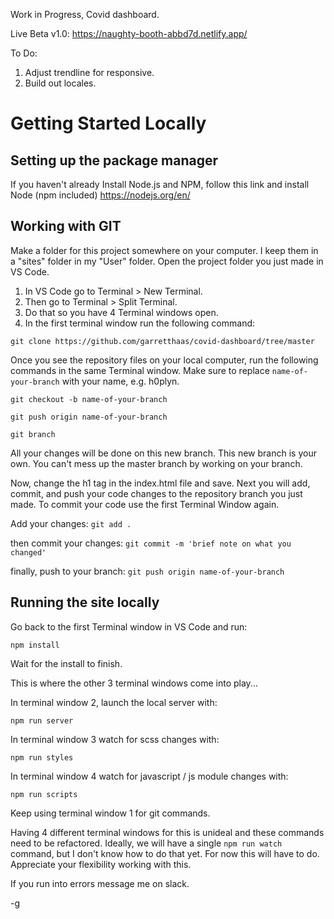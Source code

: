 Work in Progress, Covid dashboard.

Live Beta v1.0: https://naughty-booth-abbd7d.netlify.app/

To Do:
1. Adjust trendline for responsive.
2. Build out locales.

# Getting Started Locally

## Setting up the package manager
If you haven't already Install Node.js and NPM, follow this link and install Node (npm included)
https://nodejs.org/en/


## Working with GIT
Make a folder for this project somewhere on your computer. I keep them in a "sites" folder in my "User" folder. Open the project folder you just made in VS Code.

1. In VS Code go to Terminal > New Terminal.
2. Then go to Terminal > Split Terminal.
3. Do that so you have 4 Terminal windows open.
4. In the first terminal window run the following command:

`git clone https://github.com/garretthaas/covid-dashboard/tree/master`

Once you see the repository files on your local computer, run the following commands in the same Terminal window. Make sure to replace `name-of-your-branch` with your name, e.g. h0plyn.

`git checkout -b name-of-your-branch`

`git push origin name-of-your-branch`

`git branch`

All your changes will be done on this new branch. This new branch is your own. You can't mess up the master branch by working on your branch. 

Now, change the h1 tag in the index.html file and save. Next you will add, commit, and push your code changes to the repository branch you just made. To commit your code use the first Terminal Window again.

Add your changes: `git add .`

then commit your changes: `git commit -m 'brief note on what you changed'`

finally, push to your branch: `git push origin name-of-your-branch`

## Running the site locally

Go back to the first Terminal window in VS Code and run:

`npm install` 

Wait for the install to finish.

This is where the other 3 terminal windows come into play...

In terminal window 2, launch the local server with:

`npm run server`

In terminal window 3 watch for scss changes with:

`npm run styles`

In terminal window 4 watch for javascript / js module changes with:

`npm run scripts`

Keep using terminal window 1 for git commands. 

Having 4 different terminal windows for this is unideal and these commands need to be refactored. Ideally, we will have a single `npm run watch` command, but I don't know how to do that yet. For now this will have to do. Appreciate your flexibility working with this.

If you run into errors message me on slack.

-g
